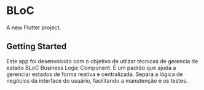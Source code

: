 # BLoC

A new Flutter project.

## Getting Started

Este app foi desenvolvido com o objetivo de utilzar técnicas de gerencia de estado BLoC Business Logic Component.
É um padrão que ajuda a gerenciar estados de forma reativa e centralizada. Separa a lógica de negócios da interface do usuário, facilitando a manutenção e os testes.
